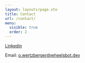 ```yaml
---
layout: layouts/page.vto
title: Contact
url: /contact/
menu:
  visible: true
  order: 2
---
```


[Linkedin](https://www.linkedin.com/in/owen-wertzberger-14992b164/)

Email: o.wertzberger@wheelsbot.dev
